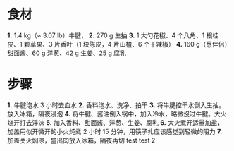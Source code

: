 # 食材
**1.** 1.4 kg（≈ 3.07 lb）牛腱，
**2.** 270 g 生抽
**3.** 1 大勺花椒、4 个八角、1 根桂皮、1 颗草果、3 片香叶（1 块陈皮，4 片山楂、6 个干辣椒）
**4.** 160 g（葱伴侣）甜面酱、60 g 洋葱、42 g 生姜、25 g 腐乳

# 步骤
**1.** 牛腱泡水 3 小时去血水
**2.** 香料泡水、洗净、拍干
**3.** 将牛腱控干水倒入生抽。放入冰箱，隔夜浸泡
**4.** 将牛腱、酱油倒入锅中，加入冷水，略微沒过牛腱。大火烧开打去浮沫
**5.** 加入香料、甜面酱、洋葱、生姜、腐乳
**6.** 大火煮开适量加盐，加盖用似开微开的小火炖煮 2 小时 15 分钟，用筷子扎应该感觉到轻微的阻力
**7.** 加盖关火焖凉，盛出肉放入冰箱，隔夜再切
test 
test 2
